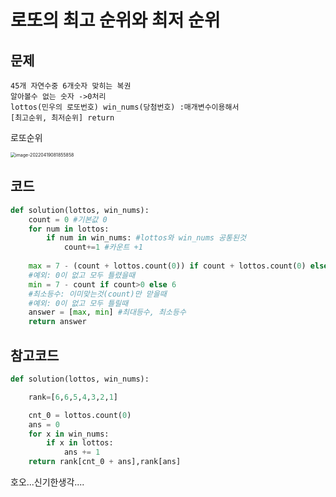 # 로또의 최고 순위와 최저 순위

## 문제

```
45개 자연수중 6개숫자 맞히는 복권
알아볼수 없는 숫자 ->0처리
lottos(민우의 로또번호) win_nums(당첨번호) :매개변수이용해서
[최고순위, 최저순위] return
```

로또순위

<img src="C:\Users\eunwon\AppData\Roaming\Typora\typora-user-images\image-20220419081855858.png" alt="image-20220419081855858" style="zoom:50%;" />

## 코드

```python
def solution(lottos, win_nums):
    count = 0 #기본값 0
    for num in lottos: 
        if num in win_nums: #lottos와 win_nums 공통된것
            count+=1 #카운트 +1
    
    max = 7 - (count + lottos.count(0)) if count + lottos.count(0) else 6 #최대등수: 이미맞는것(count) + 0인값모두맞다고 쳤을때
    #예외: 0이 없고 모두 틀렸을때 
    min = 7 - count if count>0 else 6
    #최소등수: 이미맞는것(count)만 맏을때
    #예외: 0이 없고 모두 틀릴때 
    answer = [max, min] #최대등수, 최소등수
    return answer
```

## 참고코드

```python
def solution(lottos, win_nums):

    rank=[6,6,5,4,3,2,1]

    cnt_0 = lottos.count(0)
    ans = 0
    for x in win_nums:
        if x in lottos:
            ans += 1
    return rank[cnt_0 + ans],rank[ans]
```

호오...신기한생각....

